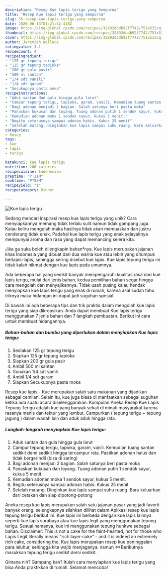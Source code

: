 ```yaml
---
description: "Resep Kue lapis terigu yang Sempurna"
title: "Resep Kue lapis terigu yang Sempurna"
slug: 35-resep-kue-lapis-terigu-yang-sempurna
date: 2020-06-13T01:21:52.418Z
image: https://img-global.cpcdn.com/recipes/32892dbdb92f7742/751x532cq70/kue-lapis-terigu-foto-resep-utama.jpg
thumbnail: https://img-global.cpcdn.com/recipes/32892dbdb92f7742/751x532cq70/kue-lapis-terigu-foto-resep-utama.jpg
cover: https://img-global.cpcdn.com/recipes/32892dbdb92f7742/751x532cq70/kue-lapis-terigu-foto-resep-utama.jpg
author: Jeremiah Wallace
ratingvalue: 3.1
reviewcount: 4
recipeingredient:
- "125 gr tepung terigu"
- "125 gr tepung tapioka"
- "200 gr gula pasir"
- "500 ml santan"
- "1/4 sdt vanili"
- "1/4 sdt garam"
- "Secukupnya pasta moka"
recipeinstructions:
- "Aduk santan dan gula hingga gula larut"
- "Campur tepung terigu, tapioka, garam, vanili. Kemudian tuang santan sedikit demi sedikit hingga tercampur rata. Pastikan adonan halus dan tidak bergerindil (bisa di saring)"
- "Bagi adonan menjadi 2 bagian. Salah satunya beri pasta moka"
- "Panaskan kukusan dan loyang. Tuang adonan putih 1 sendok sayur, kukus 5 menit."
- "Kemudian adonan moka 1 sendok sayur, kukus 5 menit."
- "Begitu seterusnya sampai adonan habis. Kukus 25 menit"
- "Setelah matang. Dinginkan kue lapis sampai suhu ruang. Baru keluarkan dari cetakan dan siap dipotong-potong"
categories:
- Resep
tags:
- kue
- lapis
- terigu

katakunci: kue lapis terigu 
nutrition: 206 calories
recipecuisine: Indonesian
preptime: "PT21M"
cooktime: "PT53M"
recipeyield: "1"
recipecategory: Dinner

---
```



![Kue lapis terigu](https://img-global.cpcdn.com/recipes/32892dbdb92f7742/751x532cq70/kue-lapis-terigu-foto-resep-utama.jpg)

Sedang mencari inspirasi resep kue lapis terigu yang unik? Cara menyiapkannya memang tidak terlalu sulit namun tidak gampang juga. Kalau keliru mengolah maka hasilnya tidak akan memuaskan dan justru cenderung tidak enak. Padahal kue lapis terigu yang enak selayaknya mempunyai aroma dan rasa yang dapat memancing selera kita.

Jika ga suka boleh dilengkapin bahan²nya. Kue lapis merupakan jajanan khas Indonesia yang dibuat dari dua warna kue atau lebih yang ditumpuk berlapis-lapis, sehingga sering disebut kue lapis. Kue lapis tepung terigu ini tidak kalah nikmat dengan kue lapis pada umumnya.

Ada beberapa hal yang sedikit banyak mempengaruhi kualitas rasa dari kue lapis terigu, mulai dari jenis bahan, kedua pemilihan bahan segar hingga cara mengolah dan menyajikannya. Tidak usah pusing kalau hendak menyiapkan kue lapis terigu yang enak di rumah, karena asal sudah tahu triknya maka hidangan ini dapat jadi suguhan spesial.


Di bawah ini ada beberapa tips dan trik praktis dalam mengolah kue lapis terigu yang siap dikreasikan. Anda dapat membuat Kue lapis terigu menggunakan 7 jenis bahan dan 7 langkah pembuatan. Berikut ini cara untuk membuat hidangannya.

<!--inarticleads1-->

##### Bahan-bahan dan bumbu yang diperlukan dalam menyiapkan Kue lapis terigu:

1. Sediakan 125 gr tepung terigu
1. Siapkan 125 gr tepung tapioka
1. Siapkan 200 gr gula pasir
1. Ambil 500 ml santan
1. Gunakan 1/4 sdt vanili
1. Ambil 1/4 sdt garam
1. Siapkan Secukupnya pasta moka


Resep kue lapis - Kue merupakan salah satu makanan yang dijadikan sebagai cemilan. Selain itu, kue juga biasa di manfaatkan sebagai suguhan ketika ada suatu acara diselenggarakan. Kumpulan Aneka Resep Kue Lapis Tepung Terigu adalah kue yang banyak sekali di minati masyarakat karena rasanya manis dan tektur yang lembut. Campurkan ( tepung terigu + tepung jagung ) dalam wadah lain dan aduk aduk hingga rata. 

<!--inarticleads2-->

##### Langkah-langkah menyiapkan Kue lapis terigu:

1. Aduk santan dan gula hingga gula larut
1. Campur tepung terigu, tapioka, garam, vanili. Kemudian tuang santan sedikit demi sedikit hingga tercampur rata. Pastikan adonan halus dan tidak bergerindil (bisa di saring)
1. Bagi adonan menjadi 2 bagian. Salah satunya beri pasta moka
1. Panaskan kukusan dan loyang. Tuang adonan putih 1 sendok sayur, kukus 5 menit.
1. Kemudian adonan moka 1 sendok sayur, kukus 5 menit.
1. Begitu seterusnya sampai adonan habis. Kukus 25 menit
1. Setelah matang. Dinginkan kue lapis sampai suhu ruang. Baru keluarkan dari cetakan dan siap dipotong-potong


Aneka resep kue lapis merupakan salah satu jajanan pasar yang jadi favorit banyak orang. selengkapnya silahkan dilihat dalam Aplikasi resep kue lapis tepung terigu berikut ini. Kue lapis ini berbeda dengan kue lapis lainnya seperti kue lapis surabaya atau kue lapis legit yang menggunakan tepung terigu. Sesuai namanya, kue ini menggunakan tepung hunkwe sebagai bahan. Disclaimer: This is not a cake for the faint-hearted, not for those who Lapis Legit literally means &#34;rich layer-cake&#34; - and it is indeed an extremely rich cake, considering the. Kue lapis merupakan resep kue peninggalan para leluhur, sehingga kita wajib menjaganya. namun ⇔Berikutnya masukkan tepung terigu sedikit demi sedikit. 

Gimana nih? Gampang kan? Itulah cara menyiapkan kue lapis terigu yang bisa Anda praktikkan di rumah. Selamat mencoba!
